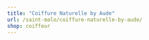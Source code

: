 ```yaml
---
title: "Coiffure Naturelle by Aude"
url: /saint-malo/coiffure-naturelle-by-aude/
shop: coiffeur
---
```

